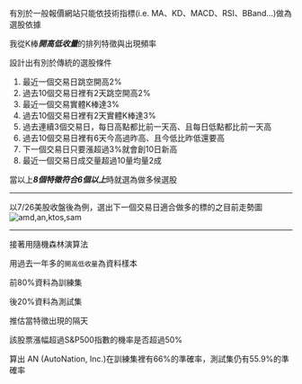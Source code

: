 有別於一般報價網站只能依技術指標(i.e. MA、KD、MACD、RSI、BBand...)做為選股依據

我從K棒***開高低收量***的排列特徵與出現頻率

設計出有別於傳統的選股條件

1. 最近一個交易日跳空開高2%
2. 過去10個交易日裡有2天跳空開高2%
3. 最近一個交易實體K棒達3%
4. 過去10個交易日裡有2天實體K棒達3%
5. 過去連續3個交易日，每日高點都比前一天高、且每日低點都比前一天高
6. 過去10個交易日裡有6天今高過昨高、且今低比昨低還要高
7. 下一個交易日只要漲超過3%就會創10日新高
8. 最近一個交易日成交量超過10量均量2成

當以上***8個特徵符合6個以上***時就選為做多候選股
* * *
以7/26美股收盤後為例，選出下一個交易日適合做多的標的之目前走勢圖
![amd,an,ktos,sam](https://i.imgur.com/YyHg2jf.png)
* * *
接著用隨機森林演算法

用過去一年多的`開高低收量`為資料樣本

前80%資料為訓練集

後20%資料為測試集

推估當特徵出現的隔天

該股票漲幅超過S&P500指數的機率是否超過50%

算出 AN (AutoNation, Inc.)在訓練集裡有66%的準確率，測試集仍有55.9%的準確率
